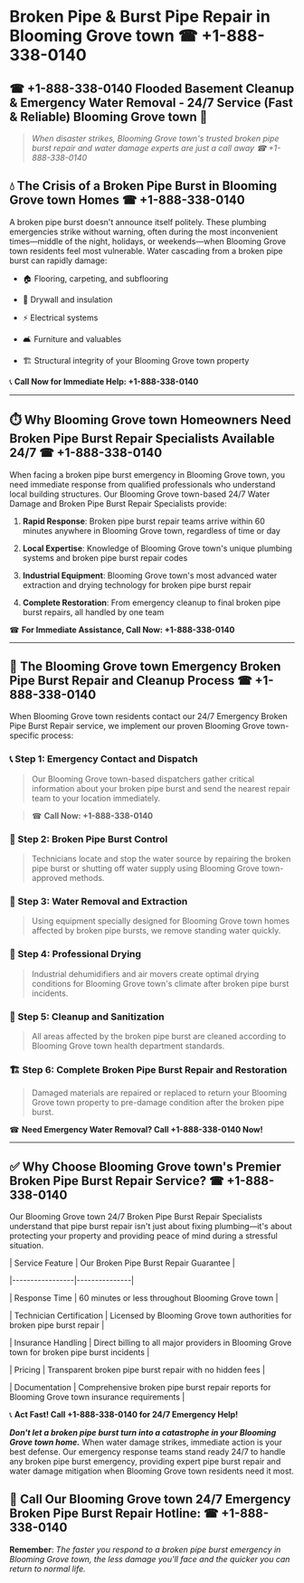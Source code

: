 # Broken Pipe & Burst Pipe Repair in Blooming Grove town ☎ +1-888-338-0140  
## ☎ +1-888-338-0140 Flooded Basement Cleanup & Emergency Water Removal - 24/7 Service (Fast & Reliable) Blooming Grove town 🚨  

> *When disaster strikes, Blooming Grove town's trusted broken pipe burst repair and water damage experts are just a call away ☎ +1-888-338-0140*  

## 💧 The Crisis of a Broken Pipe Burst in Blooming Grove town Homes ☎ +1-888-338-0140  

A broken pipe burst doesn't announce itself politely. These plumbing emergencies strike without warning, often during the most inconvenient times—middle of the night, holidays, or weekends—when Blooming Grove town residents feel most vulnerable. Water cascading from a broken pipe burst can rapidly damage:  

* 🏠 Flooring, carpeting, and subflooring  
* 🧱 Drywall and insulation  
* ⚡ Electrical systems  
* 🛋️ Furniture and valuables  
* 🏗️ Structural integrity of your Blooming Grove town property  

📞 **Call Now for Immediate Help: +1-888-338-0140**  

---  

## ⏱️ Why Blooming Grove town Homeowners Need Broken Pipe Burst Repair Specialists Available 24/7 ☎ +1-888-338-0140  

When facing a broken pipe burst emergency in Blooming Grove town, you need immediate response from qualified professionals who understand local building structures. Our Blooming Grove town-based 24/7 Water Damage and Broken Pipe Burst Repair Specialists provide:  

1. **Rapid Response**: Broken pipe burst repair teams arrive within 60 minutes anywhere in Blooming Grove town, regardless of time or day  
2. **Local Expertise**: Knowledge of Blooming Grove town's unique plumbing systems and broken pipe burst repair codes  
3. **Industrial Equipment**: Blooming Grove town's most advanced water extraction and drying technology for broken pipe burst repair  
4. **Complete Restoration**: From emergency cleanup to final broken pipe burst repairs, all handled by one team  

☎ **For Immediate Assistance, Call Now: +1-888-338-0140**  

---  

## 🔧 The Blooming Grove town Emergency Broken Pipe Burst Repair and Cleanup Process ☎ +1-888-338-0140  

When Blooming Grove town residents contact our 24/7 Emergency Broken Pipe Burst Repair service, we implement our proven Blooming Grove town-specific process:  

### 📞 Step 1: Emergency Contact and Dispatch  
> Our Blooming Grove town-based dispatchers gather critical information about your broken pipe burst and send the nearest repair team to your location immediately.  
> ☎ **Call Now: +1-888-338-0140**  

### 🚿 Step 2: Broken Pipe Burst Control  
> Technicians locate and stop the water source by repairing the broken pipe burst or shutting off water supply using Blooming Grove town-approved methods.  

### 🌊 Step 3: Water Removal and Extraction  
> Using equipment specially designed for Blooming Grove town homes affected by broken pipe bursts, we remove standing water quickly.  

### 💨 Step 4: Professional Drying  
> Industrial dehumidifiers and air movers create optimal drying conditions for Blooming Grove town's climate after broken pipe burst incidents.  

### 🧼 Step 5: Cleanup and Sanitization  
> All areas affected by the broken pipe burst are cleaned according to Blooming Grove town health department standards.  

### 🏗️ Step 6: Complete Broken Pipe Burst Repair and Restoration  
> Damaged materials are repaired or replaced to return your Blooming Grove town property to pre-damage condition after the broken pipe burst.  

☎ **Need Emergency Water Removal? Call +1-888-338-0140 Now!**  

---  

## ✅ Why Choose Blooming Grove town's Premier Broken Pipe Burst Repair Service? ☎ +1-888-338-0140  

Our Blooming Grove town 24/7 Broken Pipe Burst Repair Specialists understand that pipe burst repair isn't just about fixing plumbing—it's about protecting your property and providing peace of mind during a stressful situation.  

| Service Feature | Our Broken Pipe Burst Repair Guarantee |  
|-----------------|---------------|  
| Response Time | 60 minutes or less throughout Blooming Grove town |  
| Technician Certification | Licensed by Blooming Grove town authorities for broken pipe burst repair |  
| Insurance Handling | Direct billing to all major providers in Blooming Grove town for broken pipe burst incidents |  
| Pricing | Transparent broken pipe burst repair with no hidden fees |  
| Documentation | Comprehensive broken pipe burst repair reports for Blooming Grove town insurance requirements |  

📞 **Act Fast! Call +1-888-338-0140 for 24/7 Emergency Help!**  

***Don't let a broken pipe burst turn into a catastrophe in your Blooming Grove town home.*** When water damage strikes, immediate action is your best defense. Our emergency response teams stand ready 24/7 to handle any broken pipe burst emergency, providing expert pipe burst repair and water damage mitigation when Blooming Grove town residents need it most.  

## 📱 Call Our Blooming Grove town 24/7 Emergency Broken Pipe Burst Repair Hotline: ☎ +1-888-338-0140  

**Remember**: *The faster you respond to a broken pipe burst emergency in Blooming Grove town, the less damage you'll face and the quicker you can return to normal life.*
